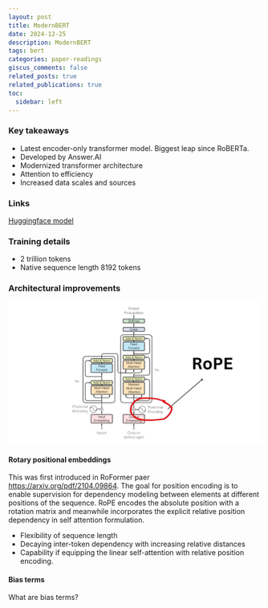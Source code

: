 ```yaml
---
layout: post
title: ModernBERT
date: 2024-12-25
description: ModernBERT
tags: bert
categories: paper-readings
giscus_comments: false
related_posts: true
related_publications: true
toc:
  sidebar: left
---
```


### Key takeaways
- Latest encoder-only transformer model. Biggest leap since RoBERTa.
- Developed by Answer.AI 
- Modernized transformer architecture
- Attention to efficiency
- Increased data scales and sources


### Links
[Huggingface model](https://huggingface.co/docs/transformers/main/en/model_doc/modernbert)

### Training details

- 2 trillion tokens
- Native sequence length 8192 tokens

### Architectural improvements

![alt text](positional_encoding.png)

#### Rotary positional embeddings
This was first introduced in RoFormer paer https://arxiv.org/pdf/2104.09864. The goal for position encoding is to enable supervision for dependency modeling between elements at different positions of the sequence.
RoPE encodes the absolute position with a rotation matrix and meanwhile incorporates the explicit relative position dependency in self attention formulation. 
- Flexibility of sequence length
- Decaying inter-token dependency with increasing relative distances
- Capability if equipping the linear self-attention with relative position encoding. 



#### Bias terms
What are bias terms?

